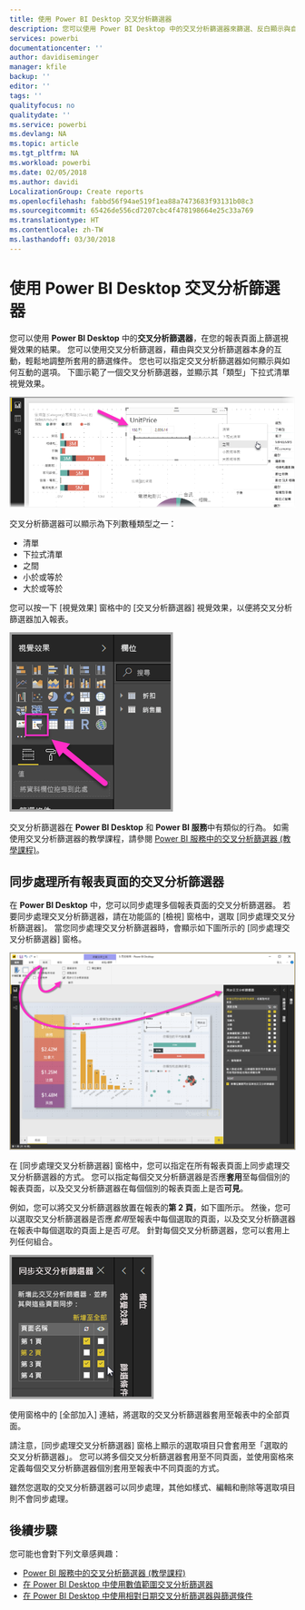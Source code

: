 ```yaml
---
title: 使用 Power BI Desktop 交叉分析篩選器
description: 您可以使用 Power BI Desktop 中的交叉分析篩選器來篩選、反白顯示與自訂報表
services: powerbi
documentationcenter: ''
author: davidiseminger
manager: kfile
backup: ''
editor: ''
tags: ''
qualityfocus: no
qualitydate: ''
ms.service: powerbi
ms.devlang: NA
ms.topic: article
ms.tgt_pltfrm: NA
ms.workload: powerbi
ms.date: 02/05/2018
ms.author: davidi
LocalizationGroup: Create reports
ms.openlocfilehash: fabbd56f94ae519f1ea88a7473683f93131b08c3
ms.sourcegitcommit: 65426de556cd7207cbc4f478198664e25c33a769
ms.translationtype: HT
ms.contentlocale: zh-TW
ms.lasthandoff: 03/30/2018
---
```

# <a name="using-slicers-power-bi-desktop"></a>使用 Power BI Desktop 交叉分析篩選器

您可以使用 **Power BI Desktop** 中的**交叉分析篩選器**，在您的報表頁面上篩選視覺效果的結果。 您可以使用交叉分析篩選器，藉由與交叉分析篩選器本身的互動，輕鬆地調整所套用的篩選條件。 您也可以指定交叉分析篩選器如何顯示與如何互動的選項。 下圖示範了一個交叉分析篩選器，並顯示其「類型」下拉式清單視覺效果。 

![](media/desktop-slicers/desktop-slicers_01.png)

交叉分析篩選器可以顯示為下列數種類型之一：

* 清單
* 下拉式清單
* 之間
* 小於或等於
* 大於或等於

您可以按一下 [視覺效果] 窗格中的 [交叉分析篩選器] 視覺效果，以便將交叉分析篩選器加入報表。

![](media/desktop-slicers/desktop-slicers_02.png)

交叉分析篩選器在 **Power BI Desktop** 和 **Power BI 服務**中有類似的行為。 如需使用交叉分析篩選器的教學課程，請參閱 [Power BI 服務中的交叉分析篩選器 (教學課程)](power-bi-visualization-slicers.md)。

## <a name="synchronize-slicers-across-report-pages"></a>同步處理所有報表頁面的交叉分析篩選器

在 **Power BI Desktop** 中，您可以同步處理多個報表頁面的交叉分析篩選器。 若要同步處理交叉分析篩選器，請在功能區的 [檢視] 窗格中，選取 [同步處理交叉分析篩選器]。 當您同步處理交叉分析篩選器時，會顯示如下圖所示的 [同步處理交叉分析篩選器] 窗格。

![](media/desktop-slicers/desktop-slicers_03.png)

在 [同步處理交叉分析篩選器] 窗格中，您可以指定在所有報表頁面上同步處理交叉分析篩選器的方式。 您可以指定每個交叉分析篩選器是否應**套用**至每個個別的報表頁面，以及交叉分析篩選器在每個個別的報表頁面上是否**可見**。

例如，您可以將交叉分析篩選器放置在報表的**第 2 頁**，如下圖所示。 然後，您可以選取交叉分析篩選器是否應*套用*至報表中每個選取的頁面，以及交叉分析篩選器在報表中每個選取的頁面上是否*可見*。 針對每個交叉分析篩選器，您可以套用上列任何組合。 

![](media/desktop-slicers/desktop-slicers_04.png)

使用窗格中的 [全部加入] 連結，將選取的交叉分析篩選器套用至報表中的全部頁面。

請注意，[同步處理交叉分析篩選器] 窗格上顯示的選取項目只會套用至「選取的交叉分析篩選器」。 您可以將多個交叉分析篩選器套用至不同頁面，並使用窗格來定義每個交叉分析篩選器個別套用至報表中不同頁面的方式。 

雖然您選取的交叉分析篩選器可以同步處理，其他如樣式、編輯和刪除等選取項目則不會同步處理。 

## <a name="next-steps"></a>後續步驟

您可能也會對下列文章感興趣：

* [Power BI 服務中的交叉分析篩選器 (教學課程)](power-bi-visualization-slicers.md)
* [在 Power BI Desktop 中使用數值範圍交叉分析篩選器](desktop-slicer-numeric-range.md)
* [在 Power BI Desktop 中使用相對日期交叉分析篩選器與篩選條件](desktop-slicer-filter-date-range.md)


